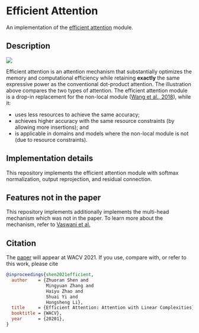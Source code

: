 # Efficient Attention

An implementation of the [efficient attention](https://arxiv.org/abs/1812.01243) module.

## Description

![](illustration.png)

Efficient attention is an attention mechanism that substantially optimizes the memory and computational efficiency while retaining **exactly** the same expressive power as the conventional dot-product attention. The illustration above compares the two types of attention. The efficient attention module is a drop-in replacement for the non-local module ([Wang et al., 2018](https://arxiv.org/abs/1711.07971)), while it:

- uses less resources to achieve the same accuracy;
- achieves higher accuracy with the same resource constraints (by allowing more insertions); and
- is applicable in domains and models where the non-local module is not (due to resource constraints).

## Implementation details

This repository implements the efficient attention module with softmax normalization, output reprojection, and residual connection.

## Features not in the paper

This repository implements additionally implements the multi-head mechanism which was not in the paper. To learn more about the mechanism, refer to [Vaswani et al.](https://arxiv.org/abs/1706.03762)

## Citation

The [paper](https://arxiv.org/abs/1812.01243) will appear at WACV 2021. If you use, compare with, or refer to this work, please cite

```bibtex
@inproceedings{shen2021efficient,
  author    = {Zhuoran Shen and
               Mingyuan Zhang and
               Haiyu Zhao and
               Shuai Yi and
               Hongsheng Li},
  title     = {Efficient Attention: Attention with Linear Complexities},
  booktitle = {WACV},
  year      = {20201},
}
```
